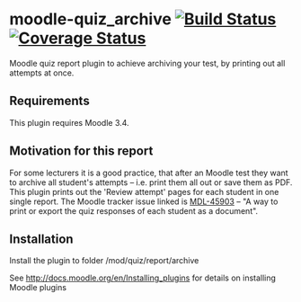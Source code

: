 moodle-quiz_archive [![Build Status](https://travis-ci.org/bfh/moodle-quiz_archive.svg?branch=master)](https://travis-ci.org/bfh/moodle-quiz_archive) [![Coverage Status](https://coveralls.io/repos/github/bfh/moodle-quiz_archive/badge.svg?branch=master)](https://coveralls.io/github/bfh/moodle-quiz_archive?branch=master)
=========================

Moodle quiz report plugin to achieve archiving your test, by printing out all attempts at once.


Requirements
------------

This plugin requires Moodle 3.4.


Motivation for this report
--------------------------

For some lecturers it is a good practice, that after an Moodle test they want to archive all student's attempts – i.e. print them all out or save them as PDF.
This plugin prints out the 'Review attempt' pages for each student in one single report.
The Moodle tracker issue linked is [MDL-45903](https://tracker.moodle.org/browse/MDL-45903) – "A way to print or export the quiz responses of each student as a document".



Installation
------------

Install the plugin to folder
/mod/quiz/report/archive

See http://docs.moodle.org/en/Installing_plugins for details on installing Moodle plugins
